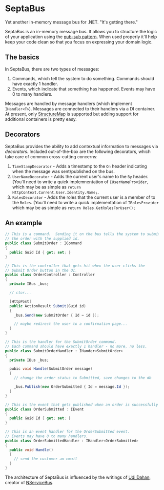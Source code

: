 SeptaBus
========

Yet another in-memory message bus for .NET.  "It's getting there."

SeptaBus is an in-memory message bus.  It allows you to structure the logic of your application using the [pub-sub pattern](http://en.wikipedia.org/wiki/Publish%E2%80%93subscribe_pattern).  When used properly it'll help keep your code clean so that you focus on expressing your domain logic.

## The basics
In SeptaBus, there are two types of messages:

1. Commands, which tell the system to do something.  Commands should have exactly 1 handler.
2. Events, which indicate that something has happened.  Events may have 0 to many handlers.

Messages are handled by message handlers (which implement ```IHandler<T>```).  Messages are connected to their handlers via a DI container.  At present, only [StructureMap](http://docs.structuremap.net/) is supported but adding support for additional containers is pretty easy.

## Decorators
SeptaBus provides the ability to add contextual information to messages via *decorators*.  Included out-of-the-box are the following decorators, which take care of common cross-cutting concerns:

1.  ```TimeStampDecorator``` - Adds a timestamp to the ```On``` header indicating when the message was sent/published on the bus.
2.  ```UserNameDecorator``` - Adds the current user's name to the ```By``` header.  (You'll need to write a quick implemnentation of ```IUserNameProvider```, which may be as simple as ```return HttpContext.Current.User.Identity.Name;```.
3.  ```RolesDecorator``` - Adds the roles that the current user is a member of to the ```Roles```.  (You'll need to write a quick implementation of ```IRolesProvider``` which may be as simple as ```return Roles.GetRolesForUser();```

## An example
```c#
// This is a command.  Sending it on the bus tells the system to submit 
// the order with the supplied id.
public class SubmitOrder : ICommand
{
  public Guid Id { get; set; }
}

// This is the controller that gets hit when the user clicks the 
// Submit Order button in the UI.
public class OrderController : Controller
{
  private IBus _bus;

  // ctor...

  [HttpPost]
  public ActionResult Submit(Guid id)
  {
    _bus.Send(new SubmitOrder { Id = id });

    // maybe redirect the user to a confirmation page...
  }
}

// This is the handler for the SubmitOrder command.
// Each command should have exactly 1 handler - no more, no less.
public class SubmitOrderHandler : IHander<SubmitOrder> 
{
  private IBus _bus;

  pubic void Handle(SubmitOrder message)
  {
    // change the order status to Submitted, save changes to the db

    _bus.Publish(new OrderSubmitted { Id = message.Id });
  }
}

// This is the event that gets published when an order is successfully submitted.
public class OrderSubmitted : IEvent
{
  public Guid Id { get; set; }
}

// This is an event handler for the OrderSubmitted event.
// Events may have 0 to many handlers.
public class OrderSubmittedHandler : IHandler<OrderSubmitted>
{
  public void Handle()
  {
    // send the customer an email
  }
}

```

The architecture of SeptaBus is influenced by the writings of [Udi Dahan](http://www.udidahan.com/), creator of [NServiceBus](http://particular.net/).
